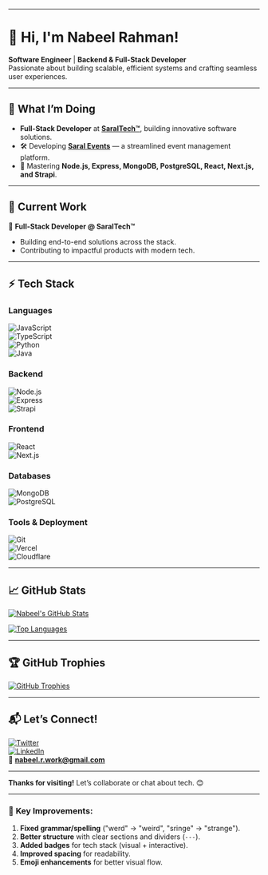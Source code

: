 
---

# 👋 Hi, I'm Nabeel Rahman! 

**Software Engineer** | **Backend & Full-Stack Developer**  
Passionate about building scalable, efficient systems and crafting seamless user experiences.  

---

## 🚀 **What I’m Doing**  
- **Full-Stack Developer** at [**SaralTech™**](https://saraltech.com), building innovative software solutions.  
- 🛠️ Developing [**Saral Events**](https://events.saralgroups.com/) — a streamlined event management platform.  
- 🌱 Mastering **Node.js, Express, MongoDB, PostgreSQL, React, Next.js, and Strapi**.  

---

## 💼 **Current Work**  
🔹 **Full-Stack Developer @ SaralTech™**  
- Building end-to-end solutions across the stack.  
- Contributing to impactful products with modern tech.  

---

## ⚡ **Tech Stack**  

### **Languages**  
![JavaScript](https://img.shields.io/badge/-JavaScript-F7DF1E?logo=javascript&logoColor=black)  
![TypeScript](https://img.shields.io/badge/-TypeScript-3178C6?logo=typescript&logoColor=white)  
![Python](https://img.shields.io/badge/-Python-3776AB?logo=python&logoColor=white)  
![Java](https://img.shields.io/badge/-Java-007396?logo=java&logoColor=white)  

### **Backend**  
![Node.js](https://img.shields.io/badge/-Node.js-339933?logo=node.js&logoColor=white)  
![Express](https://img.shields.io/badge/-Express-000000?logo=express&logoColor=white)  
![Strapi](https://img.shields.io/badge/-Strapi-2F2E8B?logo=strapi&logoColor=white)  

### **Frontend**  
![React](https://img.shields.io/badge/-React-61DAFB?logo=react&logoColor=black)  
![Next.js](https://img.shields.io/badge/-Next.js-000000?logo=next.js&logoColor=white)  

### **Databases**  
![MongoDB](https://img.shields.io/badge/-MongoDB-47A248?logo=mongodb&logoColor=white)  
![PostgreSQL](https://img.shields.io/badge/-PostgreSQL-4169E1?logo=postgresql&logoColor=white)  

### **Tools & Deployment**  
![Git](https://img.shields.io/badge/-Git-F05032?logo=git&logoColor=white)  
![Vercel](https://img.shields.io/badge/-Vercel-000000?logo=vercel&logoColor=white)  
![Cloudflare](https://img.shields.io/badge/-Cloudflare-F38020?logo=cloudflare&logoColor=white)  

---

## 📈 **GitHub Stats**  

[![Nabeel's GitHub Stats](https://github-readme-stats.vercel.app/api?username=iamnabeelrahman&show_icons=true&theme=radical&hide_border=true)](https://github.com/iamnabeelrahman)  

[![Top Languages](https://github-readme-stats.vercel.app/api/top-langs/?username=iamnabeelrahman&layout=compact&theme=radical&hide_border=true)](https://github.com/iamnabeelrahman)  

---

## 🏆 **GitHub Trophies**  

[![GitHub Trophies](https://github-profile-trophy.vercel.app/?username=iamnabeelrahman&theme=radical&no-frame=true&margin-w=15&margin-h=15)](https://github.com/ryo-ma/github-profile-trophy)  

---

## 📬 **Let’s Connect!**  

[![Twitter](https://img.shields.io/badge/-Twitter/X-1DA1F2?logo=twitter&logoColor=white)](https://x.com/IamNabeelRahman)  
[![LinkedIn](https://img.shields.io/badge/-LinkedIn-0077B5?logo=linkedin&logoColor=white)](https://www.linkedin.com/in/iamnabeelrahman/)  
📧 **nabeel.r.work@gmail.com**  

---

**Thanks for visiting!** Let’s collaborate or chat about tech. 😊  

---

### 🔨 **Key Improvements:**  
1. **Fixed grammar/spelling** ("werd" → "weird", "sringe" → "strange").  
2. **Better structure** with clear sections and dividers (`---`).  
3. **Added badges** for tech stack (visual + interactive).  
4. **Improved spacing** for readability.  
5. **Emoji enhancements** for better visual flow.  

